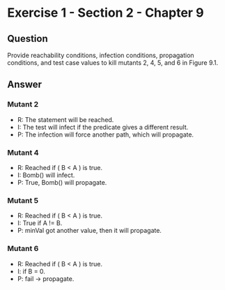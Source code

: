 # Exercise 1 - Section 2 - Chapter 9

## Question
Provide reachability conditions, infection conditions, propagation conditions, and test case values to kill mutants 2, 4, 5, and 6 in Figure 9.1.

## Answer
### Mutant 2
- R: The statement will be reached.  
- I: The test will infect if the predicate gives a different result.  
- P: The infection will force another path, which will propagate.

### Mutant 4
- R: Reached if ( B < A ) is true.  
- I: Bomb() will infect.
- P: True, Bomb() will propagate.

### Mutant 5
- R: Reached if ( B < A ) is true. 
- I: True if A != B.
- P: minVal got another value, then it will propagate.

### Mutant 6
- R: Reached if ( B < A ) is true. 
- I: if B = 0.
- P: fail -> propagate.